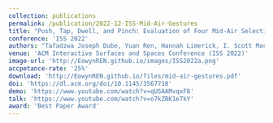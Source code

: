 ```yaml
---
collection: publications
permalink: /publication/2022-12-ISS-Mid-Air-Gestures
title: "Push, Tap, Dwell, and Pinch: Evaluation of Four Mid-Air Selection Methods Augmented with Ultrasonic Haptic Feedback"
conference: 'ISS 2022'
authors: "Tafadzwa Joseph Dube, Yuan Ren, Hannah Limerick, I. Scott MacKenzie, Ahmed Sabbir Arif"
venue: 'ACM Interactive Surfaces and Spaces Conference (ISS 2022)'
image-url: 'http://EowynREN.github.io/images/ISS2022a.png'
accpetance-rate: '25%'
download: 'http://EowynREN.github.io/files/mid-air-gestures.pdf'
doi: 'https://dl.acm.org/doi/10.1145/3567718'
demo: 'https://www.youtube.com/watch?v=qUSAAMvqxF8'
talk: 'https://www.youtube.com/watch?v=o7kZBK1e7kY'
award: 'Best Paper Award'
---
```

